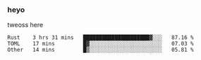 ### heyo
tweoss here

<!--START_SECTION:waka-->

```text
Rust    3 hrs 31 mins   █████████████████████▓░░░   87.16 %
TOML    17 mins         █▓░░░░░░░░░░░░░░░░░░░░░░░   07.03 %
Other   14 mins         █▒░░░░░░░░░░░░░░░░░░░░░░░   05.81 %
```

<!--END_SECTION:waka-->

<!--
**Tweoss/tweoss** is a ✨ _special_ ✨ repository because its `README.md` (this file) appears on your GitHub profile.

Here are some ideas to get you started:

- 🔭 I’m currently working on ...
- 🌱 I’m currently learning ...
- 👯 I’m looking to collaborate on ...
- 🤔 I’m looking for help with ...
- 💬 Ask me about ...
- 📫 How to reach me: ...
- 😄 Pronouns: ...
- ⚡ Fun fact: ...
-->
